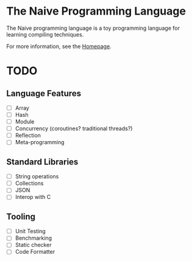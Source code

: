 # The Naive Programming Language

The Naive programming language is a toy programming language for learning compiling techniques.

For more information, see the [Homepage](naive-lang.github.io).

# TODO

## Language Features

- [ ] Array
- [ ] Hash
- [ ] Module
- [ ] Concurrency (coroutines? traditional threads?)
- [ ] Reflection
- [ ] Meta-programming

## Standard Libraries

- [ ] String operations
- [ ] Collections
- [ ] JSON
- [ ] Interop with C

## Tooling

- [ ] Unit Testing
- [ ] Benchmarking
- [ ] Static checker
- [ ] Code Formatter
